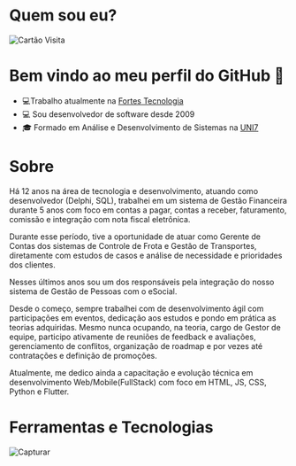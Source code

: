 # Quem sou eu? 

![Cartão Visita](https://user-images.githubusercontent.com/10434445/154858053-78927e22-1e26-4e87-863a-09c872a16bc5.PNG)

# Bem vindo ao meu perfil do GitHub 👋

* 💻Trabalho atualmente na [Fortes Tecnologia](https://www.fortestecnologia.com.br/?gclid=Cj0KCQjw6KunBhDxARIsAKFUGs8VMGaiHAaU-FQItiujgQSQhXK-V_q7SE0oa7CbWY-3oxKP4FWMR9oaArv9EALw_wcB)
* 💻 Sou desenvolvedor de software desde 2009
* 🎓 Formado em Análise e Desenvolvimento de Sistemas na [UNI7](https://www.uni7.edu.br/)

# Sobre

Há 12 anos na área de tecnologia e desenvolvimento, atuando como desenvolvedor (Delphi, SQL), trabalhei em um sistema de Gestão Financeira durante 5 anos com foco em contas a pagar, contas a receber, faturamento, comissão e integração com nota fiscal eletrônica.

Durante esse período, tive a oportunidade de atuar como Gerente de Contas dos sistemas de Controle de Frota e Gestão de Transportes, diretamente com estudos de casos e análise de necessidade e prioridades dos clientes. 

Nesses últimos anos sou um dos responsáveis pela integração do nosso sistema de Gestão de Pessoas com o eSocial.

Desde o começo, sempre trabalhei com de desenvolvimento ágil com participações em eventos, dedicação aos estudos e pondo em prática as teorias adquiridas. Mesmo nunca ocupando, na teoria, cargo de Gestor de equipe, participo ativamente de reuniões de feedback e avaliações, gerenciamento de conflitos, organização de roadmap e por vezes até contratações e definição de promoções.

Atualmente, me dedico ainda a capacitação e evolução técnica em desenvolvimento Web/Mobile(FullStack) com foco em HTML, JS, CSS, Python e Flutter.

# Ferramentas e Tecnologias

![Capturar](https://user-images.githubusercontent.com/10434445/154856239-95a3257e-b6e2-4a48-b0e9-d1e889928a17.PNG)



















<!--
**romollorodrigues/romollorodrigues** is a ✨ _special_ ✨ repository because its `README.md` (this file) appears on your GitHub profile.

Here are some ideas to get you started:

- 🔭 I’m currently working on ...
- 🌱 I’m currently learning ...
- 👯 I’m looking to collaborate on ...
- 🤔 I’m looking for help with ...
- 💬 Ask me about ...
- 📫 How to reach me: ...
- 😄 Pronouns: ...
- ⚡ Fun fact: ...
-->

